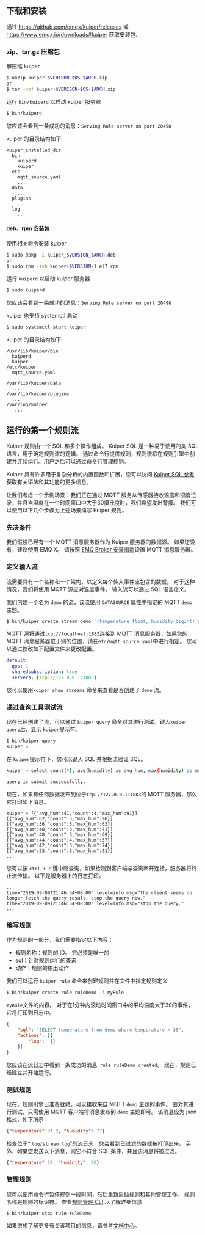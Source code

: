 

## 下载和安装

通过 https://github.com/emqx/kuiper/releases 或 https://www.emqx.io/downloads#kuiper 获取安装包.

### zip、tar.gz 压缩包

解压缩 kuiper

```sh
$ unzip kuiper-$VERISON-$OS-$ARCH.zip
or
$ tar -xzf kuiper-$VERISON-$OS-$ARCH.zip
```

运行 ``bin/kuiperd`` 以启动 kuiper 服务器

```sh
$ bin/kuiperd
```
 您应该会看到一条成功的消息：`Serving Rule server on port 20498`

kuiper 的目录结构如下:

```
kuiper_installed_dir
  bin
    kuiperd
    kuiper
  etc
    mqtt_source.yaml
    ...
  data
    ...
  plugins
    ...
  log
    ...
```


#### deb、rpm 安装包

使用相关命令安装 kuiper

```sh
$ sudo dpkg -i kuiper_$VERSION_$ARCH.deb
or
$ sudo rpm -ivh kuiper-$VERSION-1.el7.rpm
```

运行 `kuiperd` 以启动 kuiper 服务器

```sh
$ sudo kuiperd
```
 您应该会看到一条成功的消息：`Serving Rule server on port 20498`

 kuiper 也支持 systemctl 启动

 ```sh
 $ sudo systemctl start kuiper
 ```

kuiper 的目录结构如下:

```
/usr/lib/kuiper/bin
  kuiperd
  kuiper
/etc/kuiper
  mqtt_source.yaml
  ...
/var/lib/kuiper/data
  ...
/var/lib/kuiper/plugins
  ...
/var/log/kuiper
   ...
```

## 运行的第一个规则流

Kuiper 规则由一个 SQL 和多个操作组成。 Kuiper SQL 是一种易于使用的类 SQL 语言，用于确定规则流的逻辑。 通过命令行提供规则，规则流将在规则引擎中创建并连续运行。用户之后可以通过命令行管理规则。

Kuiper 具有许多用于复杂分析的内置函数和扩展，您可以访问 [Kuiper SQL 参考](sqls/overview.md)获取有关语法和其功能的更多信息。

让我们考虑一个示例场景：我们正在通过 MQTT 服务从传感器接收温度和湿度记录，并且当温度在一个时间窗口中大于30摄氏度时，我们希望发出警报。 我们可以使用以下几个步骤为上述场景编写 Kuiper 规则。

### 先决条件

我们假设已经有一个 MQTT 消息服务器作为 Kuiper 服务器的数据源。 如果您没有，建议使用 EMQ X。 请按照 [EMQ Broker 安装指南](https://docs.emqx.cn/cn/broker/latest/getting-started/install.html)设置 MQTT 消息服务器。

### 定义输入流

流需要具有一个名称和一个架构，以定义每个传入事件应包含的数据。 对于这种情况，我们将使用 MQTT 源应对温度事件。 输入流可以通过 SQL 语言定义。

我们创建一个名为 ``demo`` 的流，该流使用 ``DATASOURCE`` 属性中指定的 MQTT ``demo`` 主题。
```sh
$ bin/kuiper create stream demo '(temperature float, humidity bigint) WITH (FORMAT="JSON", DATASOURCE="demo")'
```
MQTT 源将通过`tcp://localhost:1883`连接到 MQTT 消息服务器，如果您的 MQTT 消息服务器位于别的位置，请在`etc/mqtt_source.yaml`中进行指定。 您可以通过修改如下配置文件来更改配置。

```yaml
default:
  qos: 1
  sharedsubscription: true
  servers: [tcp://127.0.0.1:1883]
```

您可以使用``kuiper show streams`` 命令来查看是否创建了 ``demo`` 流。

### 通过查询工具测试流

现在已经创建了流，可以通过 ``kuiper query`` 命令对其进行测试。键入``kuiper query``后，显示 ``kuiper``提示符。

```sh
$ bin/kuiper query
kuiper > 
```

在 ``kuiper``提示符下，您可以键入 SQL 并根据流验证 SQL。

```sh
kuiper > select count(*), avg(humidity) as avg_hum, max(humidity) as max_hum from demo where temperature > 30 group by TUMBLINGWINDOW(ss, 5);

query is submit successfully.
```

现在，如果有任何数据发布到位于``tcp://127.0.0.1:1883``的 MQTT 服务器，那么它打印如下消息。

```
kuiper > [{"avg_hum":41,"count":4,"max_hum":91}]
[{"avg_hum":62,"count":5,"max_hum":96}]
[{"avg_hum":36,"count":3,"max_hum":63}]
[{"avg_hum":48,"count":3,"max_hum":71}]
[{"avg_hum":40,"count":3,"max_hum":69}]
[{"avg_hum":44,"count":4,"max_hum":57}]
[{"avg_hum":42,"count":3,"max_hum":74}]
[{"avg_hum":53,"count":3,"max_hum":81}]
...
```

您可以按 ``ctrl + c`` 键中断查询，如果检测到客户端与查询断开连接，服务器将终止流传输。 以下是服务器上的日志打印。

```
...
time="2019-09-09T21:46:54+08:00" level=info msg="The client seems no longer fetch the query result, stop the query now."
time="2019-09-09T21:46:54+08:00" level=info msg="stop the query."
...
```

### 编写规则

作为规则的一部分，我们需要指定以下内容：
* 规则名称：规则的 ID。 它必须是唯一的
* sql：针对规则运行的查询
* 动作：规则的输出动作

我们可以运行 ``kuiper rule`` 命令来创建规则并在文件中指定规则定义

```sh
$ bin/kuiper create rule ruleDemo -f myRule
```
`myRule`文件的内容。 对于在1分钟内滚动时间窗口中的平均温度大于30的事件，它将打印到日志中。

```json
{
    "sql": "SELECT temperature from demo where temperature > 30",
    "actions": [{
        "log":  {}
    }]
}
```
您应该在流日志中看到一条成功的消息`` rule ruleDemo created``。 现在，规则已经建立并开始运行。

### 测试规则
现在，规则引擎已准备就绪，可以接收来自 MQTT ``demo`` 主题的事件。 要对其进行测试，只需使用 MQTT 客户端将消息发布到 ``demo`` 主题即可。 该消息应为 json 格式，如下所示：

```json
{"temperature":31.2, "humidity": 77}
```

检查位于“ `log/stream.log`”的流日志，您会看到已过滤的数据被打印出来。 另外，如果您发送以下消息，则它不符合 SQL 条件，并且该消息将被过滤。

```json
{"temperature":29, "humidity": 80}
```

### 管理规则
您可以使用命令行暂停规则一段时间，然后重新启动规则和其他管理工作。 规则名称是规则的标识符。 查看[规则管理 CLI](rules/overview.md) 以了解详细信息

```sh
$ bin/kuiper stop rule ruleDemo
```



如果您想了解更多有关该项目的信息，请参考[文档中心](reference.md)。
